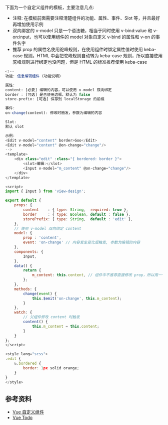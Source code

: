 下面为一个自定义组件的模板，主要注意几点:

* 注释: 在模板前面需要注释清楚组件的功能、属性、事件、Slot 等，并且最好再增加使用示例
* 双向绑定的 v-model 只是一个语法糖，相当于同时使用 v-bind:value 和 v-on:input，也可以使用组件的 model 对象自定义 v-bind 的属性和 v-on 的事件名字
* 推荐 prop 的属性名使用驼峰规则，在使用组件时绑定属性值时使用 keba-case 规则。HTML 中会把驼峰规则自动转为 keba-case 规则，所以直接使用驼峰规则进行绑定也没问题，但是 HTML 的标准推荐使用 keba-case

```js
<!--
功能: 信息编辑组件 (功能说明)

属性:
content: [必要] 编辑的内容，可以使用 v-model 双向绑定
border : [可选] 是否使用边框，默认为 false
store-prefix: [可选] 保存到 localStorage 的前缀

事件:
on-change(content): 修改时触发，参数为编辑的内容

Slot:
默认 slot

示例:
<Edit v-model="content" border>Goo</Edit>
<Edit v-model="content" @on-change="change"/>
-->
<template>
    <div class="edit" :class="{ bordered: border }">
        <slot>编辑:</slot>
        <Input v-model="m_content" @on-change="change"/>
    </div>
</template>

<script>
import { Input } from 'view-design';

export default {
    props: {
        content    : { type: String,  required: true },
        border     : { type: Boolean, default : false },
        storePrefix: { type: String,  default : 'edit' },
    },
    // 使用 v-model 双向绑定 content
    model: {
        prop : 'content',
        event: 'on-change' // 内容发生变化后触发, 参数为编辑的内容
    },
    components: {
        Input,
    },
    data() {
        return {
            m_content: this.content, // 组件中不推荐直接修改 prop，所以用一个变量保存
        };
    },
    methods: {
        change(event) {
            this.$emit('on-change', this.m_content);
        }
    },
    watch: {
        // 父组件修改 content 时触发
        content() {
            this.m_content = this.content;
        }
    }
};
</script>

<style lang="scss">
.edit {
    &.bordered {
        border: 1px solid orange;
    }
}
</style>
```

## 参考资料

* [Vue 自定义组件](https://www.qtdebug.com/fe-vue-customize-component/)
* [Vue Todo](https://www.qtdebug.com/fe-vue-todo/)

